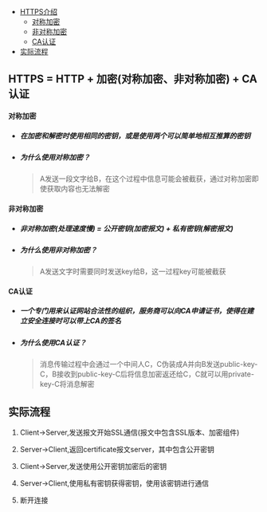 * [HTTPS介绍](#HTTPS)
  * [对称加密](#对称加密)   
  * [非对称加密](#非对称加密)
  * [CA认证](#CA认证)
 * [实际流程](#实际流程)

## HTTPS = HTTP + 加密(对称加密、非对称加密) + CA认证

#### 对称加密

- ##### 在加密和解密时使用相同的密钥，或是使用两个可以简单地相互推算的密钥

- ##### 为什么使用对称加密？

  >  A发送一段文字给B，在这个过程中信息可能会被截获，通过对称加密即使获取内容也无法解密

#### 非对称加密

- ##### 非对称加密(处理速度慢) = 公开密钥(加密报文) + 私有密钥(解密报文)

- ##### 为什么使用非对称加密？

  >  A发送文字时需要同时发送key给B，这一过程key可能被截获

#### CA认证

- ##### 一个专门用来认证网站合法性的组织，服务商可以向CA申请证书，使得在建立安全连接时可以带上CA的签名

- ##### 为什么使用CA认证？

  > 消息传输过程中会通过一个中间人C，C伪装成A并向B发送public-key-C，B接收到public-key-C后将信息加密返还给C，C就可以用private-key-C将消息解密

## 实际流程

1. Client->Server,发送报文开始SSL通信(报文中包含SSL版本、加密组件)

2. Server->Client,返回certificate报文server，其中包含公开密钥
3. Client->Server,发送使用公开密钥加密后的密钥
4. Server->Client,使用私有密钥获得密钥，使用该密钥进行通信
5. 断开连接
